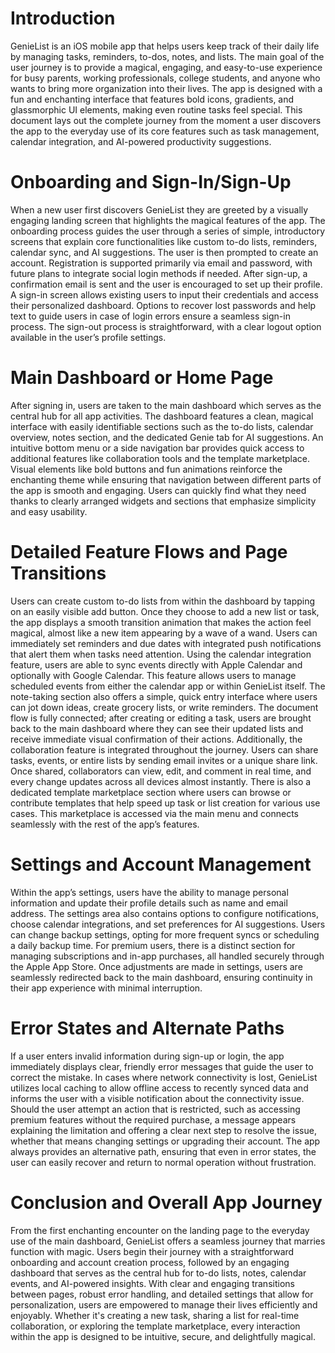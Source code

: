 # Introduction

GenieList is an iOS mobile app that helps users keep track of their daily life by managing tasks, reminders, to-dos, notes, and lists. The main goal of the user journey is to provide a magical, engaging, and easy-to-use experience for busy parents, working professionals, college students, and anyone who wants to bring more organization into their lives. The app is designed with a fun and enchanting interface that features bold icons, gradients, and glassmorphic UI elements, making even routine tasks feel special. This document lays out the complete journey from the moment a user discovers the app to the everyday use of its core features such as task management, calendar integration, and AI-powered productivity suggestions.

# Onboarding and Sign-In/Sign-Up

When a new user first discovers GenieList they are greeted by a visually engaging landing screen that highlights the magical features of the app. The onboarding process guides the user through a series of simple, introductory screens that explain core functionalities like custom to-do lists, reminders, calendar sync, and AI suggestions. The user is then prompted to create an account. Registration is supported primarily via email and password, with future plans to integrate social login methods if needed. After sign-up, a confirmation email is sent and the user is encouraged to set up their profile. A sign-in screen allows existing users to input their credentials and access their personalized dashboard. Options to recover lost passwords and help text to guide users in case of login errors ensure a seamless sign-in process. The sign-out process is straightforward, with a clear logout option available in the user’s profile settings.

# Main Dashboard or Home Page

After signing in, users are taken to the main dashboard which serves as the central hub for all app activities. The dashboard features a clean, magical interface with easily identifiable sections such as the to-do lists, calendar overview, notes section, and the dedicated Genie tab for AI suggestions. An intuitive bottom menu or a side navigation bar provides quick access to additional features like collaboration tools and the template marketplace. Visual elements like bold buttons and fun animations reinforce the enchanting theme while ensuring that navigation between different parts of the app is smooth and engaging. Users can quickly find what they need thanks to clearly arranged widgets and sections that emphasize simplicity and easy usability.

# Detailed Feature Flows and Page Transitions

Users can create custom to-do lists from within the dashboard by tapping on an easily visible add button. Once they choose to add a new list or task, the app displays a smooth transition animation that makes the action feel magical, almost like a new item appearing by a wave of a wand. Users can immediately set reminders and due dates with integrated push notifications that alert them when tasks need attention. Using the calendar integration feature, users are able to sync events directly with Apple Calendar and optionally with Google Calendar. This feature allows users to manage scheduled events from either the calendar app or within GenieList itself. The note-taking section also offers a simple, quick entry interface where users can jot down ideas, create grocery lists, or write reminders. The document flow is fully connected; after creating or editing a task, users are brought back to the main dashboard where they can see their updated lists and receive immediate visual confirmation of their actions. Additionally, the collaboration feature is integrated throughout the journey. Users can share tasks, events, or entire lists by sending email invites or a unique share link. Once shared, collaborators can view, edit, and comment in real time, and every change updates across all devices almost instantly. There is also a dedicated template marketplace section where users can browse or contribute templates that help speed up task or list creation for various use cases. This marketplace is accessed via the main menu and connects seamlessly with the rest of the app’s features.

# Settings and Account Management

Within the app’s settings, users have the ability to manage personal information and update their profile details such as name and email address. The settings area also contains options to configure notifications, choose calendar integrations, and set preferences for AI suggestions. Users can change backup settings, opting for more frequent syncs or scheduling a daily backup time. For premium users, there is a distinct section for managing subscriptions and in-app purchases, all handled securely through the Apple App Store. Once adjustments are made in settings, users are seamlessly redirected back to the main dashboard, ensuring continuity in their app experience with minimal interruption.

# Error States and Alternate Paths

If a user enters invalid information during sign-up or login, the app immediately displays clear, friendly error messages that guide the user to correct the mistake. In cases where network connectivity is lost, GenieList utilizes local caching to allow offline access to recently synced data and informs the user with a visible notification about the connectivity issue. Should the user attempt an action that is restricted, such as accessing premium features without the required purchase, a message appears explaining the limitation and offering a clear next step to resolve the issue, whether that means changing settings or upgrading their account. The app always provides an alternative path, ensuring that even in error states, the user can easily recover and return to normal operation without frustration.

# Conclusion and Overall App Journey

From the first enchanting encounter on the landing page to the everyday use of the main dashboard, GenieList offers a seamless journey that marries function with magic. Users begin their journey with a straightforward onboarding and account creation process, followed by an engaging dashboard that serves as the central hub for to-do lists, notes, calendar events, and AI-powered insights. With clear and engaging transitions between pages, robust error handling, and detailed settings that allow for personalization, users are empowered to manage their lives efficiently and enjoyably. Whether it's creating a new task, sharing a list for real-time collaboration, or exploring the template marketplace, every interaction within the app is designed to be intuitive, secure, and delightfully magical.
